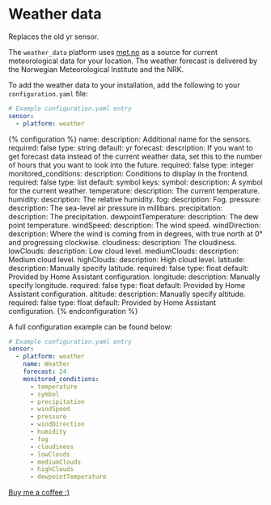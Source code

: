 # Weather data

Replaces the old yr sensor.


The `weather_data` platform uses [met.no](https://www.met.no/) as a source for current
meteorological data for your location. The weather forecast is delivered by the
Norwegian Meteorological Institute and the NRK.

To add the weather data to your installation,
add the following to your `configuration.yaml` file:

```yaml
# Example configuration.yaml entry
sensor:
  - platform: weather
```

{% configuration %}
name:
  description: Additional name for the sensors.
  required: false
  type: string
  default: yr
forecast:
  description: If you want to get forecast data instead of the current weather data, set this to the number of hours that you want to look into the future.
  required: false
  type: integer
monitored_conditions:
  description: Conditions to display in the frontend.
  required: false
  type: list
  default: symbol
  keys:
    symbol:
      description: A symbol for the current weather.
    temperature:
      description: The current temperature.
    humidity:
      description: The relative humidity.
    fog:
      description: Fog.
    pressure:
      description: The sea-level air pressure in millibars.
    precipitation:
      description: The precipitation.
    dewpointTemperature:
      description: The dew point temperature.
    windSpeed:
      description: The wind speed.
    windDirection:
      description: Where the wind is coming from in degrees, with true north at 0° and progressing clockwise.
    cloudiness:
      description: The cloudiness.
    lowClouds:
      description: Low cloud level.
    mediumClouds:
      description: Medium cloud level.
    highClouds:
      description: High cloud level.
latitude:
  description: Manually specify latitude.
  required: false
  type: float
  default: Provided by Home Assistant configuration.
longitude:
  description: Manually specify longitude.
  required: false
  type: float
  default: Provided by Home Assistant configuration.
altitude:
  description: Manually specify altitude.
  required: false
  type: float
  default: Provided by Home Assistant configuration.
{% endconfiguration %}

A full configuration example can be found below:

```yaml
# Example configuration.yaml entry
sensor:
  - platform: weather
    name: Weather
    forecast: 24
    monitored_conditions:
      - temperature
      - symbol
      - precipitation
      - windSpeed
      - pressure
      - windDirection
      - humidity
      - fog
      - cloudiness
      - lowClouds
      - mediumClouds
      - highClouds
      - dewpointTemperature
```

[Buy me a coffee :)](http://paypal.me/dahoiv)
